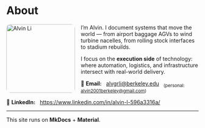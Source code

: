 # About

<img src="/alvin-site/JPG_VID/innotrans3.jpg" alt="Alvin Li" width="180" align="left" style="margin-right:15px; border-radius:10px;" />

I’m Alvin. I document systems that move the world — from airport baggage AGVs to wind turbine nacelles, from rolling stock interfaces to stadium rebuilds.  

I focus on the **execution side** of technology: where automation, logistics, and infrastructure intersect with real-world delivery.  

📧 **Email:** 
&nbsp;&nbsp;[alvgrli@berkeley.edu](mailto:alvgrli@berkeley.edu)
&nbsp;&nbsp;<sub>(personal: [alvin2001berkeley@gmail.com](mailto:alvin2001berkeley@gmail.com))</sub>
  
🔗 **LinkedIn:** 
&nbsp;&nbsp;<https://www.linkedin.com/in/alvin-l-596a3316a/>

---

This site runs on **MkDocs** + **Material**.
